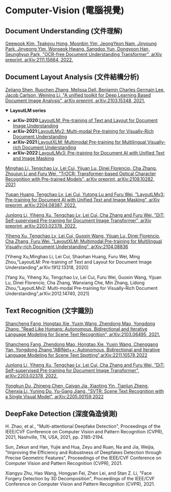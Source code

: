# Computer-Vision (電腦視覺)

## Document Understanding (文件理解)

[Geewook Kim, Teakgyu Hong, Moonbin Yim, JeongYeon Nam, Jinyoung Park, Jinyeong Yim, Wonseok Hwang, Sangdoo Yun, Dongyoon Han, Seunghyun Park, "OCR-free Document Understanding Transformer", arXiv preprint, arXiv:2111.15664, 2022.](./donut.md)

## Document Layout Analysis (文件結構分析)

[Zejiang Shen, Ruochen Zhang, Melissa Dell, Benjamin Charles Germain Lee, Jacob Carlson, Weining Li, "A unified toolkit for Deep Learning Based Document Image Analysis", arXiv preprint, arXiv:2103.15348, 2021.](./LayoutParser.md)

<details open>
<summary><strong>LayoutLM series</strong></summary>

- **arXiv-2020**:[LayoutLM: Pre-training of Text and Layout for Document Image Understanding](./LayoutLM.md)
- **arXiv-2021**:[LayoutLMv2: Multi-modal Pre-training for Visually-Rich Document Understanding](X)
- **arXiv-2021**:[LayoutXLM: Multimodal Pre-training for Multilingual Visually-rich Document Understanding](./LayoutXLM.md)
- **arXiv-2022**:[LayoutLMv3: Pre-training for Document AI with Unified Text and Image Masking](./LayoutLMv3.md)
</details>

[Minghao Li, Tengchao Lv, Lei Cui, Yijuan Lu, Dinei Florencio, Cha Zhang, Zhoujun Li and Furu Wei, "TrOCR: Transformer-based Optical Character Recognition with Pre-trained Models", arXiv preprint, arXiv:2109.10282, 2021](https://github.com/Deep-Learning-101/Computer-Vision-Paper/blob/main/TrOCR.md)

[Yupan Huang, Tengchao Lv, Lei Cui, Yutong Lu and Furu Wei, "LayoutLMv3: Pre-training for Document AI with Unified Text and Image Masking", arXiv preprint, arXiv:2204.08387, 2022.](https://github.com/Deep-Learning-101/Computer-Vision-Paper/blob/main/LayoutLMv3.md)

[Junlong Li, Yiheng Xu, Tengchao Lv, Lei Cui, Cha Zhang and Furu Wei, "DiT: Self-supervised Pre-training for Document Image Transformer", arXiv preprint, arXiv:2203.02378, 2022.](https://github.com/Deep-Learning-101/Computer-Vision-Paper/blob/main/DiT.md) 

[Yiheng Xu, Tengchao Lv, Lei Cui, Guoxin Wang, Yijuan Lu, Dinei Florencio, Cha Zhang, Furu Wei, "LayoutXLM: Multimodal Pre-training for Multilingual Visually-rich Document Understanding", arXiv:2104.08836](./LayoutXLM.md)

[Yiheng Xu,Minghao Li, Lei Cui, Shaohan Huang, Furu Wei, Ming Zhou,"LayoutLM: Pre-training of Text and Layout for Document Image Understanding",arXiv:1912.13318, 2020]

[Yang Xu, Yiheng Xu, Tengchao Lv, Lei Cui, Furu Wei, Guoxin Wang, Yijuan Lu, Dinei Florencio, Cha Zhang, Wanxiang Che, Min Zhang, Lidong Zhou,"LayoutLMv2: Multi-modal Pre-training for Visually-Rich Document Understanding",arXiv:2012.14740, 2021]
## Text Recognition (文字識別)
[Shancheng Fang, Hongtao Xie, Yuxin Wang, Zhendong Mao, Yongdong Zhang, "Read Like Humans: Autonomous, Bidirectional and Iterative Language Modeling for Scene Text Recognition", arXiv:2103.06495, 2021.](./ABINet.md)

[Shancheng Fang, Zhendong Mao, Hongtao Xie, Yuxin Wang, Chenggang Yan, Yongdong Zhang,"ABINet++: Autonomous, Bidirectional and Iterative Language Modeling for Scene Text Spotting",arXiv:2211.10578,2022](./ABINet%2B%2B.md)

[Junlong Li, Yiheng Xu, Tengchao Lv, Lei Cui, Cha Zhang and Furu Wei, "DiT: Self-supervised Pre-training for Document Image Transformer", arXiv:2203.02378, 2022.](./ABCNet_v2.md)

[Yongkun Du, Zhineng Chen, Caiyan Jia, Xiaoting Yin, Tianlun Zheng, Chenxia Li, Yuning Du, Yu-Gang Jiang, "SVTR: Scene Text Recognition with a Single Visual Model", arXiv:2205.00159,2022](./SVTR.md)


## DeepFake Detection (深度偽造偵測)
H. Zhao, et al., "Multi-attentional Deepfake Detection", Proceedings of the IEEE/CVF Conference on Computer Vision and Pattern Recognition (CVPR), 2021, Nashville, TN, USA, 2021, pp. 2185-2194.


Sun, Zekun and Han, Yujie and Hua, Zeyu and Ruan, Na and Jia, Weijia, "Improving the Efficiency and Robustness of Deepfakes Detection through Precise Geometric Features", Proceedings of the IEEE/CVF Conference on Computer Vision and Pattern Recognition (CVPR), 2021.

Xiangyu Zhu, Hao Wang, Hongyan Fei, Zhen Lei, and Stan Z. Li, "Face Forgery Detection by 3D Decomposition", Proceedings of the IEEE/CVF Conference on Computer Vision and Pattern Recognition (CVPR), 2021.
